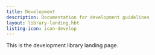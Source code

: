 ```yaml
---
title: Development
description: Documentation for development guidelines
layout: library-landing.hbt
listing-icon: icon-develop
---
```


This is the development library landing page.
